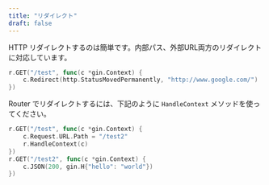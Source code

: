 ```yaml
---
title: "リダイレクト"
draft: false
---
```


HTTP リダイレクトするのは簡単です。内部パス、外部URL両方のリダイレクトに対応しています。

```go
r.GET("/test", func(c *gin.Context) {
	c.Redirect(http.StatusMovedPermanently, "http://www.google.com/")
})
```


Router でリダイレクトするには、下記のように `HandleContext` メソッドを使ってください。

``` go
r.GET("/test", func(c *gin.Context) {
    c.Request.URL.Path = "/test2"
    r.HandleContext(c)
})
r.GET("/test2", func(c *gin.Context) {
    c.JSON(200, gin.H{"hello": "world"})
})
```



